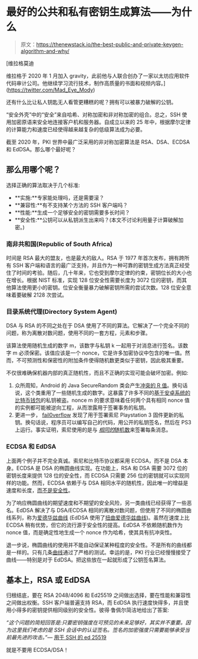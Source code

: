# 最好的公共和私有密钥生成算法——为什么

> 原文：<https://thenewstack.io/the-best-public-and-private-keygen-algorithm-and-why/>

[](https://twitter.com/Mad_Eye_Mody)

 [维拉格莫迪

维拉格于 2020 年 1 月加入 gravity，此前他与人联合创办了一家以太坊应用软件代码审计公司。他继续学习流行技术，制作高质量的书面和视频内容。](https://twitter.com/Mad_Eye_Mody) [](https://twitter.com/Mad_Eye_Mody)

还有什么比让私人钥匙无人看管更糟糕的呢？拥有可以被暴力破解的公钥。

“安全外壳”中的“安全”来自哈希、对称加密和非对称加密的组合。总之，SSH 使用加密原语来安全地连接客户机和服务器。自成立以来的 25 年中，根据摩尔定律的计算能力和速度已经使得越来越复杂的低级算法成为必要。

截至 2020 年，PKI 世界中最广泛采用的非对称加密算法是 RSA、DSA、ECDSA 和 EdDSA。那么哪个最好呢？

## 那么用哪个呢？

选择正确的算法取决于几个标准:

*   **实施:**专家能处理吗，还是需要滚？
*   **兼容性:**有不支持某个方法的 SSH 客户端吗？
*   **性能:**生成一个足够安全的密钥需要多长时间？
*   **安全性:**公钥可以从私钥派生出来吗？(本文不讨论利用量子计算破解加密。)

### 南非共和国(Republic of South Africa)

时间是 RSA 最大的盟友，也是最大的敌人。RSA 于 1977 年首次发布，拥有跨所有 SSH 客户端和语言的最广泛支持，并且作为一种可靠的密钥生成方法真正经受住了时间的考验。随后，几十年来，它也受到摩尔定律的约束，密钥位长的大小也在增长。根据 NIST 标准，实现 128 位安全性需要长度为 3072 位的密钥，而其他算法使用更小的密钥。位安全衡量暴力破解密钥所需的尝试次数。128 位安全意味着要破解 2128 次尝试。

### 目录系统代理(Directory System Agent)

DSA 与 RSA 的不同之处在于 DSA 使用了不同的算法。它解决了一个完全不同的问题，称为离散对数问题，使用不同的一套方程，元素和步骤。

该算法使用随机生成的数字 m，该数字与私钥 k 一起用于对消息进行签名。该数字 m 必须保密。该值应该是一个 nonce，它是许多加密协议中包含的唯一值。然而，不可预测性和保密性的附加条件使得随机数更类似于密钥，因此极其重要。

不仅很难确保机器内部的真正随机性，而且不正确的实现可能会破坏加密。例如:

1.  众所周知，Android 的 Java SecureRandom 类会产生[冲突的 R 值](https://crypto.stackexchange.com/questions/9694/technical-details-of-attack-on-android-bitcoin-usage-of-securerandom)。换句话说，这个类重用了一些随机生成的数字。这暴露了许多不同的[基于安卓系统的比特币钱包](https://bitcoin.org/en/alert/2013-08-11-android)的私钥被盗。nonce m 的要求意味着任何两个具有相同 nonce 值的实例都可能被逆向工程，从而泄露用于签署事务的私钥。
2.  更进一步， [fail0verflow](https://fail0verflow.com/blog/) 发现了用于签署索尼 Playstation 3 固件更新的私钥。换句话说，程序员可以编写自己的代码，用公开的私钥签名，然后在 PS3 上运行。事实证明，索尼使用的是与 [*相同的*随机数](https://www.youtube.com/watch?v=LP1t_pzxKyE)来签署每条消息。

### ECDSA 和 EdDSA

上面两个例子并不完全真诚。索尼和比特币协议都采用 ECDSA，而不是 DSA 本身。ECDSA 是 DSA 的椭圆曲线实现。在功能上，RSA 和 DSA 需要 3072 位的密钥长度来提供 128 位的安全性，而 ECDSA 只需要 256 位的密钥就可以实现同样的功能。然而，ECDSA 依赖于与 DSA 相同水平的随机性，因此唯一的增益是速度和长度，[而不是安全性](https://blog.trailofbits.com/2020/06/11/ecdsa-handle-with-care/)。

为了响应椭圆曲线的期望速度和不期望的安全风险，另一类曲线已经获得了一些恶名。EdDSA 解决了与 DSA/ECDSA 相同的离散对数问题，但使用了不同的椭圆曲线系列，称为[爱德华兹曲线](https://en.wikipedia.org/wiki/Edwards_curve) (EdDSA 使用了[扭曲爱德华兹曲线](https://en.wikipedia.org/wiki/Twisted_Edwards_curve))。虽然在速度上比 ECDSA 稍有优势，但它的流行源于安全性的提高。EdDSA 不依赖随机数作为 nonce 值，而是确定性地生成一个 nonce 作为哈希，使其具有抗冲突性。

退一步说，椭圆曲线的使用并不能自动保证某种程度的安全性。不是所有的曲线都是一样的。只有几条[曲线](https://safecurves.cr.yp.to/)通过了严格的测试。幸运的是，PKI 行业已经慢慢接受了曲线——特别是对于 EdDSA。把这些放在一起就形成了公钥签名算法。

## 基本上，RSA 或 EdDSA

归根结底，要在 RSA 2048/4096 和 Ed25519 之间做出选择，要在性能和兼容性之间做出权衡。SSH 客户端普遍支持 RSA，而 EdDSA 执行速度快得多，并且使用小得多的密钥提供相同级别的安全性。彼得·鲁佩尔简洁地给出了答案:

*“这个问题的简短回答是:只要密钥强度在可预见的未来足够好，其实并不重要。因为这里我们考虑的是 SSH 会话中的认证签名。签名的加密强度只需要能够承受当前最先进的攻击。”—* [用于 SSH 的 ed 25519](https://blog.peterruppel.de/ed25519-for-ssh/)

就是不要用 ECDSA/DSA！

<svg xmlns:xlink="http://www.w3.org/1999/xlink" viewBox="0 0 68 31" version="1.1"><title>Group</title> <desc>Created with Sketch.</desc></svg>
